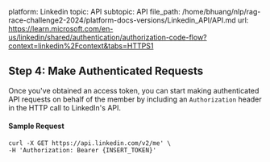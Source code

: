 platform: Linkedin
topic: API
subtopic: API
file_path: /home/bhuang/nlp/rag-race-challenge2-2024/platform-docs-versions/Linkedin_API/API.md
url: https://learn.microsoft.com/en-us/linkedin/shared/authentication/authorization-code-flow?context=linkedin%2Fcontext&tabs=HTTPS1

## Step 4: Make Authenticated Requests

Once you've obtained an access token, you can start making authenticated API requests on behalf of the member by including an `Authorization` header in the HTTP call to LinkedIn's API.

#### Sample Request

    curl -X GET https://api.linkedin.com/v2/me' \
    -H 'Authorization: Bearer {INSERT_TOKEN}'